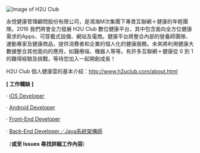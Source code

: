 ![Image of H2U Club](http://www.h2uclub.com/img/logos/h2uClub.png)

永悅健康管理顧問股份有限公司，是鴻海M次集團下專責互聯網＋健康的年輕團隊。2016 我們將會全力發展 H2U Club 數位健康平台，其中包含面向全方位健康需求的Apps、可穿戴式設備、網站及電商。健康平台將整合內部的營養師團隊、運動專家及健康商品，提供消費者和企業的個人化的健康服務。未來將利用健康大數據整合其他面向的應用，如醫療端、機器人等等。有許多互聯網＋健康從 0 到 1 的難得經驗及挑戰，等待您加入一起開創成長！

H2U Club 個人健康雲的基本介紹：http://www.h2uclub.com/about.html

__[ 工作職缺 ]__

‧ [iOS Developer](https://github.com/ctyeh/h2u_club/issues/5)

‧ [Android Developer](https://github.com/ctyeh/h2u_club/issues/4)

‧ [Front-End Developer](https://github.com/ctyeh/h2u_club/issues/3)

‧ [Back-End Developer／Java系統架構師](https://github.com/ctyeh/h2u_club/issues/2)

（__或至 Issues 尋找詳細工作內容__）
